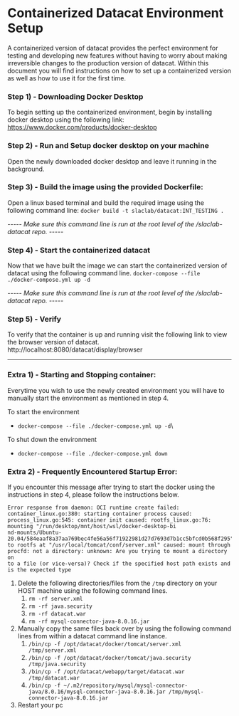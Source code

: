 # Containerized Datacat Environment Setup

A containerized version of datacat provides the perfect environment for testing and developing new features without having to worry about making irreversible changes to the production version of datacat.
Within this document you will find instructions on how to set up a containerized version as well as how to use it for the first time.

### Step 1) - Downloading Docker Desktop
To begin setting up the containerized environment, begin by installing docker desktop using the following link:
https://www.docker.com/products/docker-desktop

### Step 2) - Run and Setup docker desktop on your machine
Open the newly downloaded docker desktop and leave it running in the background.

### Step 3) - Build the image using the provided Dockerfile:
Open a linux based terminal and build the required image using the following command line: 
`docker build -t slaclab/datacat:INT_TESTING .`

*----- Make sure this command line is run at the root level of the /slaclab-datacat repo. -----*

### Step 4) - Start the containerized datacat
Now that we have built the image we can start the containerized version of datacat using the following command line.
`docker-compose --file ./docker-compose.yml up -d`

*----- Make sure this command line is run at the root level of the /slaclab-datacat repo. -----*

### Step 5) - Verify


To verify that the container is up and running visit the following link to view the browser version of datacat.
http://localhost:8080/datacat/display/browser

---

### Extra 1) - Starting and Stopping container:

Everytime you wish to use the newly created environment you will have to manually start the environment as mentioned in step 4.

To start the environment
* `docker-compose --file ./docker-compose.yml up -d`\

To shut down the environment
* `docker-compose --file ./docker-compose.yml down`

### Extra 2) - Frequently Encountered Startup Error: 
If you encounter this message after trying to start the docker using the instructions in step 4, please follow the instructions below.
```
Error response from daemon: OCI runtime create failed: container_linux.go:380: starting container process caused: process_linux.go:545: container init caused: rootfs_linux.go:76: mounting "/run/desktop/mnt/host/wsl/docker-desktop-bi
nd-mounts/Ubuntu-20.04/584eaaf8a37aa769bec4fe56a56f71922981d27d7693d7b1cc5bfcd0b568f295" to rootfs at "/usr/local/tomcat/conf/server.xml" caused: mount through procfd: not a directory: unknown: Are you trying to mount a directory on
to a file (or vice-versa)? Check if the specified host path exists and is the expected type
```

1) Delete the following directories/files from the `/tmp` directory on your HOST machine using the following command lines. 
   1) `rm -rf server.xml`
   2) `rm -rf java.security`
   3) `rm -rf datacat.war`
   4) `rm -rf mysql-connector-java-8.0.16.jar`
2) Manually copy the same files back over by using the following command lines from within a datacat command line instance.
    1) `/bin/cp -f /opt/datacat/docker/tomcat/server.xml /tmp/server.xml`
    2) `/bin/cp -f /opt/datacat/docker/tomcat/java.security /tmp/java.security`
    3) `/bin/cp -f /opt/datacat/webapp/target/datacat.war /tmp/datacat.war`
    4) `/bin/cp -f ~/.m2/repository/mysql/mysql-connector-java/8.0.16/mysql-connector-java-8.0.16.jar /tmp/mysql-connector-java-8.0.16.jar`
3) Restart your pc

